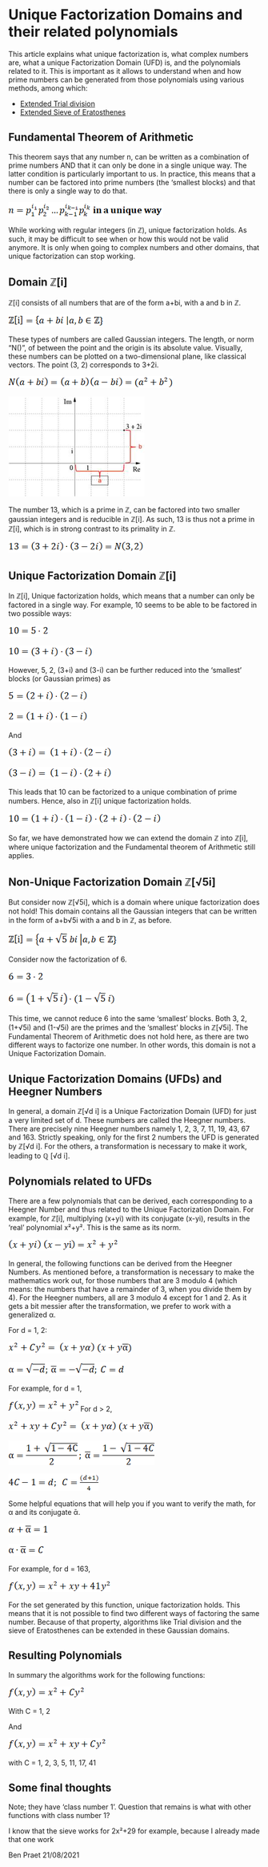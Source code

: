 # Unique Factorization Domains and their related polynomials

This article explains what unique factorization is, what complex numbers are, what a unique Factorization Domain (UFD) is, and the polynomials related to it. This is important as it allows to understand when and how prime numbers can be generated from those polynomials using various methods, among which:
* [Extended Trial division](Extended_Trial_Division.md)
* [Extended Sieve of Eratosthenes](Extended_Sieve_Of_Eratosthenes.md)

## Fundamental Theorem of Arithmetic
This theorem says that any number n, can be written as a combination of prime numbers AND that it can only be done in a single unique way. The latter condition is particularly important to us. In practice, this means that a number can be factored into prime numbers (the ‘smallest blocks) and that there is only a single way to do that.

![Fundamental theorem of Arithmetic](images/Unique_Factorization_Domains/image001.png?raw=true)

While working with regular integers (in ℤ), unique factorization holds. As such, it may be difficult to see when or how this would not be valid anymore. It is only when going to complex numbers and other domains, that unique factorization can stop working.

## Domain ℤ[i]
ℤ[i] consists of all numbers that are of the form a+bi, with a and b in ℤ.
 
![Set Of Complex Integers](images/Unique_Factorization_Domains/image002.png?raw=true)

These types of numbers are called Gaussian integers. The length, or norm “N()”, of between the point and the origin is its absolute value. Visually, these numbers can be plotted on a two-dimensional plane, like classical vectors. The point (3, 2) corresponds to 3+2i. 

![Norm Of Complex Integers](images/Unique_Factorization_Domains/image003.png?raw=true)

![Complex Numbers Visualized](images/Unique_Factorization_Domains/image004.jpg?raw=true)

The number 13, which is a prime in ℤ, can be factored into two smaller gaussian integers and is reducible in ℤ[i]. As such, 13 is thus not a prime in ℤ[i], which is in strong contrast to its primality in ℤ. 

![](images/Unique_Factorization_Domains/image005.png?raw=true)

## Unique Factorization Domain ℤ[i]
In ℤ[i], Unique factorization holds, which means that a number can only be factored in a single way. For example, 10 seems to be able to be factored in two possible ways:

![](images/Unique_Factorization_Domains/image006.png?raw=true)

![](images/Unique_Factorization_Domains/image007.png?raw=true)

However, 5, 2, (3+i) and (3-i) can be further reduced into the ‘smallest’ blocks (or Gaussian primes) as


![](images/Unique_Factorization_Domains/image008.png?raw=true)

![](images/Unique_Factorization_Domains/image009.png?raw=true)

And

![](images/Unique_Factorization_Domains/image010.png?raw=true)

![](images/Unique_Factorization_Domains/image011.png?raw=true)

This leads that 10 can be factorized to a unique combination of prime numbers. Hence, also in ℤ[i] unique factorization holds.

![](images/Unique_Factorization_Domains/image012.png?raw=true)

So far, we have demonstrated how we can extend the domain ℤ into ℤ[i], where unique factorization and the Fundamental theorem of Arithmetic still applies.

## Non-Unique Factorization Domain ℤ[√5i]
But consider now ℤ[√5i], which is a domain where unique factorization does not hold! This domain contains all the Gaussian integers that can be written in the form of a+b√5i with a and b in ℤ, as before.

![](images/Unique_Factorization_Domains/image013.png?raw=true)

Consider now the factorization of 6.

![](images/Unique_Factorization_Domains/image014.png?raw=true)


![](images/Unique_Factorization_Domains/image015.png?raw=true)

This time, we cannot reduce 6 into the same ‘smallest’ blocks. Both 3, 2, (1+√5i) and (1-√5i) are the primes and the ‘smallest’ blocks in ℤ[√5i]. The Fundamental Theorem of Arithmetic does not hold here, as there are two different ways to factorize one number. In other words, this domain is not a Unique Factorization Domain.

## Unique Factorization Domains (UFDs) and Heegner Numbers
In general, a domain ℤ[√d i] is a Unique Factorization Domain (UFD) for just a very limited set of d. These numbers are called the Heegner numbers. There are precisely nine Heegner numbers namely 1, 2, 3, 7, 11, 19, 43, 67 and 163. Strictly speaking, only for the first 2 numbers the UFD is generated by ℤ[√d i]. For the others, a transformation is necessary to make it work, leading to ℚ [√d i].

## Polynomials related to UFDs
There are a few polynomials that can be derived, each corresponding to a Heegner Number and thus related to the Unique Factorization Domain. For example, for ℤ[i], multiplying (x+yi) with its conjugate (x-yi), results in the ‘real’ polynomial x²+y². This is the same as its norm.

![](images/Unique_Factorization_Domains/image016.png?raw=true)

In general, the following functions can be derived from the Heegner Numbers. As mentioned before, a transformation is necessary to make the mathematics work out, for those numbers that are 3 modulo 4 (which means: the numbers that have a remainder of 3, when you divide them by 4).  For the Heegner numbers, all are 3 modulo 4 except for 1 and 2. As it gets a bit messier after the transformation, we prefer to work with a generalized α.

For d = 1, 2:

![](images/Unique_Factorization_Domains/image017.png?raw=true)

![](images/Unique_Factorization_Domains/image018.png?raw=true)

For example, for d = 1,

![](images/Unique_Factorization_Domains/image019.png?raw=true)
For d > 2,

![](images/Unique_Factorization_Domains/image020.png?raw=true)

![](images/Unique_Factorization_Domains/image021.png?raw=true)

![](images/Unique_Factorization_Domains/image022.png?raw=true)

 

Some helpful equations that will help you if you want to verify the math, for α and its conjugate ᾱ.

![](images/Unique_Factorization_Domains/image023.png?raw=true)

![](images/Unique_Factorization_Domains/image024.png?raw=true)




For example, for d = 163,

![](images/Unique_Factorization_Domains/image025.png?raw=true)

For the set generated by this function, unique factorization holds. This means that it is not possible to find two different ways of factoring the same number. Because of that property, algorithms like Trial division and the sieve of Eratosthenes can be extended in these Gaussian domains.

## Resulting Polynomials
In summary the algorithms work for the following functions:

![](images/Unique_Factorization_Domains/image026.png?raw=true)


With C = 1, 2

And

![](images/Unique_Factorization_Domains/image027.png?raw=true)


with C = 1, 2, 3, 5, 11, 17, 41

## Some final thoughts
Note; they have ‘class number 1’. Question that remains is what with other functions with class number 1?

I know that the sieve works for 2x²+29 for example, because I already made that one work


Ben Praet
21/08/2021